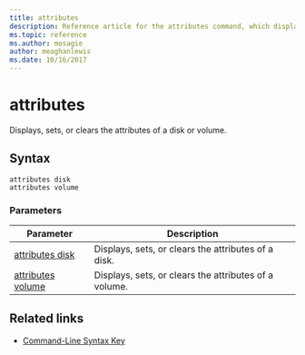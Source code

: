 ```yaml
---
title: attributes
description: Reference article for the attributes command, which displays, sets, or clears the attributes of a disk or volume.
ms.topic: reference
ms.author: mosagie
author: meaghanlewis
ms.date: 10/16/2017
---
```


# attributes

Displays, sets, or clears the attributes of a disk or volume.

## Syntax

```
attributes disk
attributes volume
```

### Parameters

| Parameter | Description |
| --------- | ----------- |
| [attributes disk](attributes-disk.md) | Displays, sets, or clears the attributes of a disk. |
| [attributes volume](attributes-volume.md) | Displays, sets, or clears the attributes of a volume. |

## Related links

- [Command-Line Syntax Key](command-line-syntax-key.md)
